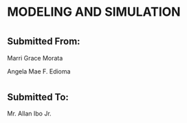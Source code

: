 # MODELING AND SIMULATION
#
## Submitted From:

Marri Grace Morata

Angela Mae F. Edioma
#
## Submitted To:

Mr. Allan Ibo Jr.
